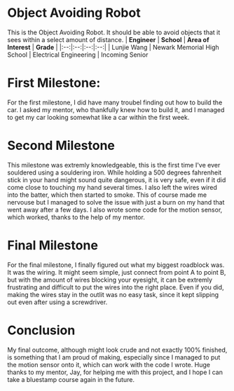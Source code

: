 # Object Avoiding Robot
This is the Object Avoiding Robot. It should be able to avoid objects that it sees within a select amount of distance. 
| **Engineer** | **School** | **Area of Interest** | **Grade** |
|:--:|:--:|:--:|:--:|
| Lunjie Wang | Newark Memorial High School | Electrical Engineering | Incoming Senior
  
# First Milestone: 
For the first milestone, I did have many troubel finding out how to build the car. I asked my mentor, who thankfully knew how to build it, and I managed to get my car looking somewhat like a car within the first week.


# Second Milestone
This milestone was extremly knowledgeable, this is the first time I've ever souldered using a souldering iron. While holding a 500 degrees fahrenheit stick in your hand might sound quite dangerous, it is very safe, even if it did come close to touching my hand several times. I also left the wires wired into the batter, which then started to smoke. This of course made me nervouse but I managed to solve the issue with just a burn on my hand that went away after a few days. I also wrote some code for the motion sensor, which worked, thanks to the help of my mentor.


# Final Milestone
  
For the final milestone, I finally figured out what my biggest roadblock was. It was the wiring. It might seem simple, just connect from point A to point B, but with the amount of wires blocking your eyesight, it can be extremly frustrating and difficult to put the wires into the right place. Even if you did, making the wires stay in the outlit was no easy task, since it kept slipping out even after using a screwdriver.

# Conclusion
My final outcome, although might look crude and not exactly 100% finished, is something that I am proud of making, especially since I managed to put the motion sensor onto it, which can work with the code I wrote. Huge thanks to my mentor, Jay, for helping me with this project, and I hope I can take a bluestamp course again in the future.


